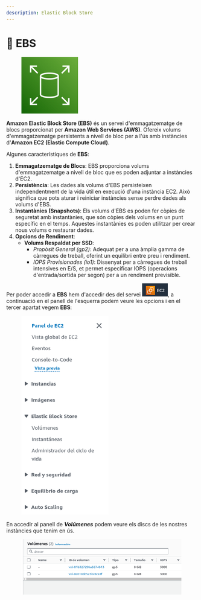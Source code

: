 ```yaml
---
description: Elastic Block Store
---
```


# 📀 EBS

<figure><img src="../.gitbook/assets/image (8).png" alt="" width="150"><figcaption></figcaption></figure>

**Amazon Elastic Block Store (EBS)** és un servei d'emmagatzematge de blocs proporcionat per **Amazon Web Services (AWS)**. Ofereix volums d'emmagatzematge persistents a nivell de bloc per a l'ús amb instàncies d'**Amazon EC2 (Elastic Compute Cloud)**.

Algunes característiques de **EBS**: &#x20;

1. **Emmagatzematge de Blocs**: EBS proporciona volums d'emmagatzematge a nivell de bloc que es poden adjuntar a instàncies d'EC2.
2. **Persistència**: Les dades als volums d'EBS persisteixen independentment de la vida útil en execució d'una instància EC2. Això significa que pots aturar i reiniciar instàncies sense perdre dades als volums d'EBS.
3. **Instantànies (Snapshots)**: Els volums d'EBS es poden fer còpies de seguretat amb instantànies, que són còpies dels volums en un punt específic en el temps. Aquestes instantànies es poden utilitzar per crear nous volums o restaurar dades.
4. **Opcions de Rendiment**:
   * **Volums Respaldat per SSD**:
     * _Propòsit General (gp2)_: Adequat per a una àmplia gamma de càrregues de treball, oferint un equilibri entre preu i rendiment.
     * _IOPS Provisionades (io1)_: Dissenyat per a càrregues de treball intensives en E/S, et permet especificar IOPS (operacions d'entrada/sortida per segon) per a un rendiment previsible.

Per poder accedir a **EBS** hem d'accedir des del servei ![](<../.gitbook/assets/image (1).png>), a continuació en el panell de l'esquerra podem veure les opcions i en el tercer apartat vegem **EBS**:

<figure><img src="../.gitbook/assets/image (3).png" alt=""><figcaption></figcaption></figure>

En accedir al panell de _**Volúmenes**_ podem veure els discs de les nostres instàncies que tenim en ús.&#x20;

<figure><img src="../.gitbook/assets/image (4).png" alt=""><figcaption></figcaption></figure>



